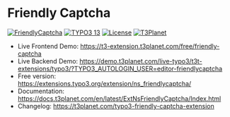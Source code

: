 # Friendly Captcha

  [![FriendlyCaptcha](https://img.shields.io/badge/stable-v13.0.0-green?style=flat-square)](https://github.com/nitsan-technologies/ns_friendlycaptcha/tree/13.0.0) [![TYPO3 13](https://img.shields.io/badge/TYPO3-13-orange.svg?style=flat-square)](https://get.typo3.org/version/13) [![License](https://img.shields.io/badge/license-GPL--3.0-orange?style=flat-square)](https://www.gnu.org/licenses/gpl-3.0.en.html) [![T3Planet](https://img.shields.io/badge/T3Planet-FriendlyCaptcha-50b99a?style=flat-square)](https://t3-extension.t3planet.com/free/friendly-captcha)

- Live Frontend Demo: https://t3-extension.t3planet.com/free/friendly-captcha
- Live Backend Demo: https://demo.t3planet.com/live-typo3/t3t-extensions/typo3/?TYPO3_AUTOLOGIN_USER=editor-friendlycaptcha
- Free version: https://extensions.typo3.org/extension/ns_friendlycaptcha/
- Documentation: https://docs.t3planet.com/en/latest/ExtNsFriendlyCaptcha/Index.html
- Changelog: https://t3planet.com/typo3-friendly-captcha-extension
